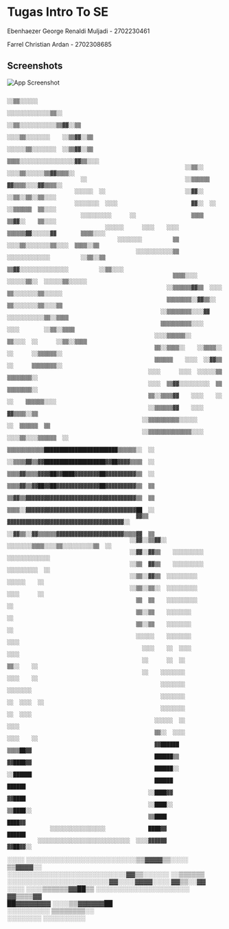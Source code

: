 
# Tugas Intro To SE

Ebenhaezer George Renaldi Muljadi - 2702230461

Farrel Christian Ardan - 2702308685


## Screenshots

![App Screenshot](https://www.computerhope.com/jargon/s/software-engineering.png)

                                                                                                                                        
                                                                                                                                        
                                                                                                                                        
                                                                                                                                        
                                                                                                                                        
                                                                                                                                        
                                                                                                                                        
                                                                                                                                        
                                                                                                                                        
                                                                      ░░▒▒░░░░░░                                                        
                                                                  ░░░░░░░░░░░░░░▒▒░░                                                    
                                                                ░░▒▒░░░░░░░░░░░░▒▒▓▓░░▒▒                                                
                                                              ░░░░▒▒░░░░░░░░    ░░▒▒▓▓░░▒▒                                              
                                                              ░░░░░░▒▒░░░░░░░░  ░░▒▒▓▓░░▒▒                                              
                                                              ▒▒▒▒░░░░░░░░░░░░░░░░░░▓▓▒▒░░░░                                            
                                                              ░░▒▒░░  ░░░░▒▒░░░░░░▒▒▓▓▒▒▒▒░░                                            
                            ░░                                ░░▒▒▒▒▒▒    ▓▓▒▒▒▒░░░░▓▓▒▒▒▒░░                                            
                          ░░░░░░  ░░                          ░░▓▓░░        ░░▒▒░░▒▒░░▒▒░░░░                                            
                          ░░░░░░░░  ░░░░                        ▓▓░░  ░░    ░░▒▒▒▒▒▒  ▒▒░░░░                                            
                            ░░░░░░░░░░      ░░                  ▒▒▒▒        ▒▒▓▓░░    ▒▒░░░░                                            
                                    ░░░░░░      ░░░░    ░░░░  ▒▒▒▒▒▒▓▓░░░░░░▓▓        ▒▒▒▒░░░░                                          
                                        ░░░░░░░░          ▒▒    ░░░░▒▒░░░░░░░░▒▒░░░░  ▒▒▒▒░░▒▒                                          
                                              ░░░░░░░░░░░░▒▒  ░░░░░░░░░░░░░░          ░░▒▒░░▒▒                                          
                                                        ▒▒▓▓░░░░░░░░░░░░░░░░          ░░▒▒░░░░                                          
                                                          ▒▒▒▒░░░░    ░░░░░░▒▒░░  ░░░░░░▒▒░░░░░░                                        
                                                        ░░▒▒▒▒▒▒▓▓▒▒  ░░░░    ▒▒░░░░░░░░▒▒░░░░░░                                        
                                                        ▒▒▒▒▒▒▒▒░░▓▓▒▒░░      ▒▒░░░░░░░░▒▒░░░░▒▒                                        
                                                      ░░▒▒▒▒▒▒▒▒░░░░▓▓      ░░░░░░░░░░░░▒▒░░▒▒▒▒                                        
                                                      ▒▒▒▒▒▒▒▒▒▒░░░░      ░░░░        ░░▒▒░░▒▒▒▒                                        
                                                    ░░░░▒▒▒▒▒▒░░      ▒▒░░░░  ░░      ░░▒▒░░▒▒▒▒                                        
                                                    ▒▒░░▒▒▒▒░░    ░░▒▒▒▒░░    ░░      ░░▒▒▒▒▒▒░░                                        
                                                    ▒▒▒▒▒▒    ░░░░  ░░▓▓▒▒    ░░      ▒▒▒▒▒▒▒▒░░                                        
                                                  ░░░░      ░░░░  ░░░░░░▒▒            ▒▒▒▒▒▒▒▒░░                                        
                                                  ░░░░  ▒▒▓▓░░░░░░░░░░  ▒▒            ▒▒▒▒▒▒▒▒░░                                        
                                                  ▒▒░░▒▒▒▒▓▓    ░░░░    ░░      ░░    ▒▒▒▒▒▒░░░░                                        
                                                  ░░▒▒▒▒▒▒▓▓    ░░░░                  ▓▓▒▒▒▒░░▒▒                                        
                                                ░░▒▒▒▒▒▒▒▒▒▒░░░░░░                ░░  ▒▒▒▒▒▒  ▒▒                                        
                                                ░░▒▒▒▒▒▒▒▒▒▒▒▒▒▒░░░░        ░░░░▒▒░░░░▒▒▒▒▒▒  ░░                                        
                                                ▒▒▒▒▒▒▒▒▒▒▒▒████████████████████████▒▒▒▒▒▒░░  ░░                                        
                                              ░░▒▒▒▒▓▓▒▒▓▓████████████████████▓▓██▓▓▓▓▒▒▒▒  ░░                                          
                                              ▒▒▒▒▓▓▒▒▒▒▓▓▓▓██▓▓████▓▓▓▓▓▓▓▓██▓▓▓▓▓▓▓▓▓▓▒▒  ░░                                          
                                              ▒▒▒▒▓▓▒▒▓▓██▓▓██▓▓▓▓▓▓▓▓▓▓▓▓▓▓██▓▓▓▓▓▓▓▓▓▓▒▒  ▒▒                                          
                                              ▒▒▓▓▒▒▓▓▓▓▓▓▓▓▓▓▓▓▓▓▓▓▓▓▓▓▓▓▓▓▓▓▓▓▓▓▓▓▓▓▓▓▒▒  ▒▒                                          
                                              ▒▒▒▒░░▓▓▓▓▓▓▓▓▓▓▓▓▓▓▓▓▓▓▓▓▓▓▓▓▓▓▓▓▓▓▓▓▓▓▓▓██  ░░                                          
                                              ▓▓▒▒  ▓▓▓▓▓▓▓▓▓▓▓▓▓▓▓▓▓▓▓▓▓▓▓▓▓▓▓▓▓▓▓▓▓▓▓▓▓▓░░                                            
                                            ░░▓▓▒▒░░▓▓▒▒▒▒▒▒▓▓▓▓▓▓▓▓▓▓▓▓▓▓▓▓▓▓▓▓▓▓▒▒▒▒▓▓  ▒▒                                            
                                            ░░▓▓░░▒▒▓▓░░  ░░░░░░░░▒▒▒▒░░░░▒▒░░░░░░░░░░▒▒  ░░                                            
                                            ░░▓▓░░▓▓▒▒    ░░░░░░░░░░        ░░░░░░░░░░░░░░                                              
                                            ░░▒▒  ▓▓▒▒    ░░░░░░░░░░        ░░░░░░░░░░  ░░                                              
                                            ░░▒▒░░▓▓▒▒  ░░░░░░░░░░          ░░░░░░    ░░                                                
                                            ░░▒▒░░▒▒░░  ░░░░░░░░░░          ░░░░      ░░                                                
                                              ▒▒  ▒▒    ░░░░░░░░░░            ░░                                                        
                                              ▒▒░░▒▒    ░░░░░░░░              ░░                                                        
                                              ▒▒░░▒▒    ░░░░░░░░              ░░                                                        
                                              ░░░░░░    ░░░░░░░░              ░░░░                                                      
                                                ░░░░    ░░  ░░░░              ░░░░                                                      
                                                ░░      ░░  ░░                ▒▒░░    ░░                                                
                                                ░░    ░░░░░░░░                ░░░░    ░░                                                
                                                      ░░░░░░░░                ░░░░░░░░                                                  
                                                      ░░░░░░░░                ░░  ░░░░  ░░                                              
                                                      ░░░░░░░░                ░░  ░░░░                                                  
                                                    ░░░░░░  ░░                    ░░░░                                                  
                                                    ▒▒░░  ░░░░                    ░░░░    ░░                                            
                                                    ▓▓██████                        ▒▒▒▒██▓▓                                            
                                                    ██████▒▒                        ▓▓████▓▓                                            
                                                    ██████░░                        ░░██████                                            
                                                    ██████                            ██████                                            
                                                  ░░████▓▓                            ▓▓████                                            
                                                  ░░████░░                            ▒▒████░░                                          
                                                  ▒▒████                                ████▓▓                                          
                  ░░░░░░░░░░░░░░░░░░              ████▓▓                                ██████                                          
              ░░░░░░░░░░░░░░░░░░░░░░░░░░░░░░  ░░░░▓▓▓▓▓▓                                ▓▓██▓▓░░                                        
░░░░                  ░░░░░░░░░░░░░░░░░░░░░░░░░░▒▒▓▓▓▓▒▒░░░░                            ▒▒▓▓▓▓░░                                        
                        ░░░░░░░░░░░░░░░░░░░░░░░░░░░░▓▓▒▒░░░░░░                          ░░▒▒▒▒▒▒                                        
                      ░░░░░░░░░░░░░░░░░░░░░░░░▓▓░░░░▓▓▓▓░░░░                            ▓▓▒▒░░▓▓                                        
                ░░░░                    ░░░░▒▒▒▒▒▒▓▓██▒▒  ░░░░░░░░░░░░░░░░░░░░░░        ▓▓▒▒▒▒▓▓                                        
                                            ██▓▓▓▓▓▓▓▓                            ░░░░▒▒▓▓▓▓▓▓██                                        
                                          ░░░░░░░░░░                                  ▒▒▒▒▒▒▒▒░░                                        
                                            ░░░░░░░░                                  ░░░░░░░░░░                                        
                                                                                                                                        
                                                                                                                                        
